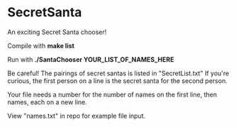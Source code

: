 # SecretSanta
An exciting Secret Santa chooser!

Compile with **make list**

Run with **./SantaChooser YOUR_LIST_OF_NAMES_HERE**

Be careful! The pairings of secret santas is listed in "SecretList.txt"
If you're curious, the first person on a line is the secret santa for
the second person.

Your file needs a number for the number of names on the 
first line, then names, each on a new line.

View "names.txt" in repo for example file input.

